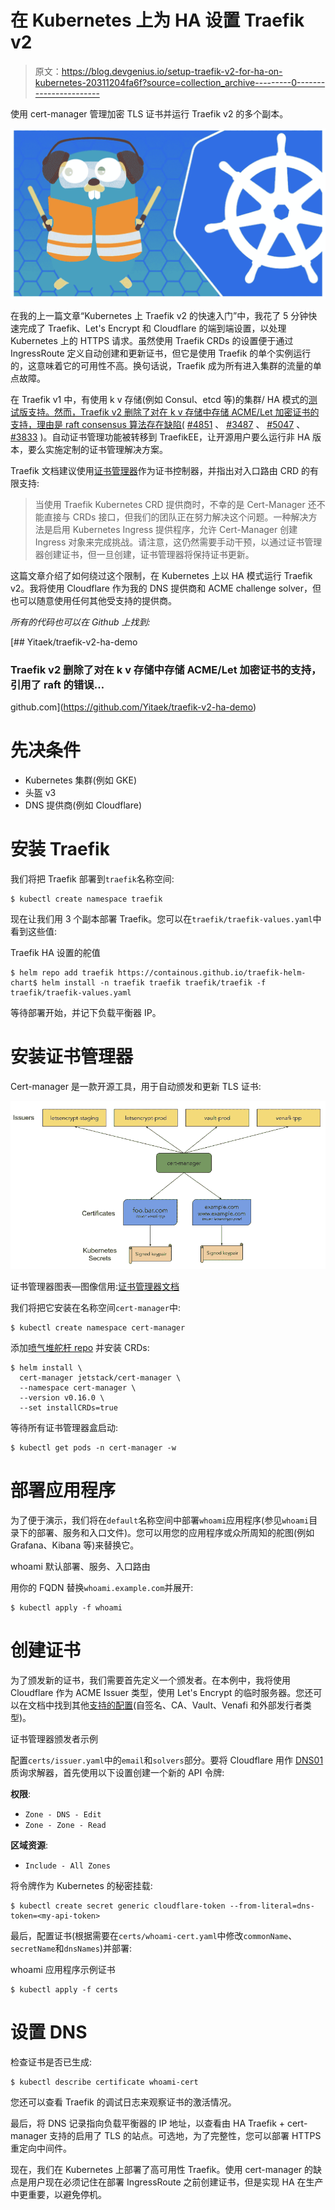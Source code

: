 # 在 Kubernetes 上为 HA 设置 Traefik v2

> 原文：<https://blog.devgenius.io/setup-traefik-v2-for-ha-on-kubernetes-20311204fa6f?source=collection_archive---------0----------------------->

使用 cert-manager 管理加密 TLS 证书并运行 Traefik v2 的多个副本。

![](img/f8b52c1c7063e521346f12d8116480aa.png)

在我的上一篇文章“Kubernetes 上 Traefik v2 的快速入门”中，我花了 5 分钟快速完成了 Traefik、Let's Encrypt 和 Cloudflare 的端到端设置，以处理 Kubernetes 上的 HTTPS 请求。虽然使用 Traefik CRDs 的设置便于通过 IngressRoute 定义自动创建和更新证书，但它是使用 Traefik 的单个实例运行的，这意味着它的可用性不高。换句话说，Traefik 成为所有进入集群的流量的单点故障。

在 Traefik v1 中，有使用 k v 存储(例如 Consul、etcd 等)的集群/ HA 模式的[测试版支持。然而，Traefik v2 删除了对在 k v 存储中存储 ACME/Let 加密证书的支持，理由是 raft consensus 算法存在缺陷(](https://docs.traefik.io/v1.7/user-guide/cluster/) [#4851](https://github.com/containous/traefik/issues/4851) 、 [#3487](https://github.com/containous/traefik/issues/3487) 、 [#5047](https://github.com/containous/traefik/issues/5047) 、 [#3833](https://github.com/containous/traefik/issues/3833) )。自动证书管理功能被转移到 TraefikEE，让开源用户要么运行非 HA 版本，要么实施定制的证书管理解决方案。

Traefik 文档建议使用[证书管理器](https://github.com/jetstack/cert-manager)作为证书控制器，并指出对入口路由 CRD 的有限支持:

> 当使用 Traefik Kubernetes CRD 提供商时，不幸的是 Cert-Manager 还不能直接与 CRDs 接口，但我们的团队正在努力解决这个问题。一种解决方法是启用 Kubernetes Ingress 提供程序，允许 Cert-Manager 创建 Ingress 对象来完成挑战。请注意，这仍然需要手动干预，以通过证书管理器创建证书，但一旦创建，证书管理器将保持证书更新。

这篇文章介绍了如何绕过这个限制，在 Kubernetes 上以 HA 模式运行 Traefik v2。我将使用 Cloudflare 作为我的 DNS 提供商和 ACME challenge solver，但也可以随意使用任何其他受支持的提供商。

*所有的代码也可以在 Github 上找到:*

[](https://github.com/Yitaek/traefik-v2-ha-demo) [## Yitaek/traefik-v2-ha-demo

### Traefik v2 删除了对在 k v 存储中存储 ACME/Let 加密证书的支持，引用了 raft 的错误…

github.com](https://github.com/Yitaek/traefik-v2-ha-demo) 

# 先决条件

*   Kubernetes 集群(例如 GKE)
*   头盔 v3
*   DNS 提供商(例如 Cloudflare)

# 安装 Traefik

我们将把 Traefik 部署到`traefik`名称空间:

```
$ kubectl create namespace traefik
```

现在让我们用 3 个副本部署 Traefik。您可以在`traefik/traefik-values.yaml`中看到这些值:

Traefik HA 设置的舵值

```
$ helm repo add traefik https://containous.github.io/traefik-helm-chart$ helm install -n traefik traefik traefik/traefik -f traefik/traefik-values.yaml
```

等待部署开始，并记下负载平衡器 IP。

# 安装证书管理器

Cert-manager 是一款开源工具，用于自动颁发和更新 TLS 证书:

![](img/624e576254d7a560b7bf2ba93733aa86.png)

证书管理器图表—图像信用:[证书管理器文档](https://cert-manager.io/docs/)

我们将把它安装在名称空间`cert-manager`中:

```
$ kubectl create namespace cert-manager
```

添加[喷气堆舵杆 repo](https://github.com/jetstack/cert-manager) 并安装 CRDs:

```
$ helm install \
  cert-manager jetstack/cert-manager \
  --namespace cert-manager \
  --version v0.16.0 \
  --set installCRDs=true
```

等待所有证书管理器盒启动:

```
$ kubectl get pods -n cert-manager -w
```

# 部署应用程序

为了便于演示，我们将在`default`名称空间中部署`whoami`应用程序(参见`whoami`目录下的部署、服务和入口文件)。您可以用您的应用程序或众所周知的舵图(例如 Grafana、Kibana 等)来替换它。

whoami 默认部署、服务、入口路由

用你的 FQDN 替换`whoami.example.com`并展开:

```
$ kubectl apply -f whoami
```

# 创建证书

为了颁发新的证书，我们需要首先定义一个颁发者。在本例中，我将使用 Cloudflare 作为 ACME Issuer 类型，使用 Let's Encrypt 的临时服务器。您还可以在文档中找到其他[支持的配置](https://cert-manager.io/docs/configuration/)(自签名、CA、Vault、Venafi 和外部发行者类型)。

证书管理器颁发者示例

配置`certs/issuer.yaml`中的`email`和`solvers`部分。要将 Cloudflare 用作 [DNS01](https://cert-manager.io/docs/configuration/acme/dns01/) 质询求解器，首先使用以下设置创建一个新的 API 令牌:

**权限**:

*   `Zone - DNS - Edit`
*   `Zone - Zone - Read`

**区域资源**:

*   `Include - All Zones`

将令牌作为 Kubernetes 的秘密挂载:

```
$ kubectl create secret generic cloudflare-token --from-literal=dns-token=<my-api-token>
```

最后，配置证书(根据需要在`certs/whoami-cert.yaml`中修改`commonName`、`secretName`和`dnsNames`)并部署:

whoami 应用程序示例证书

```
$ kubectl apply -f certs
```

# 设置 DNS

检查证书是否已生成:

```
$ kubectl describe certificate whoami-cert
```

您还可以查看 Traefik 的调试日志来观察证书的激活情况。

最后，将 DNS 记录指向负载平衡器的 IP 地址，以查看由 HA Traefik + cert-manager 支持的启用了 TLS 的站点。可选地，为了完整性，您可以部署 HTTPS 重定向中间件。

现在，我们在 Kubernetes 上部署了高可用性 Traefik。使用 cert-manager 的缺点是用户现在必须记住在部署 IngressRoute 之前创建证书，但是实现 HA 在生产中更重要，以避免停机。